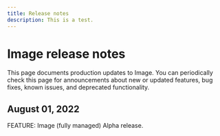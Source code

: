 ```yaml
---
title: Release notes
description: This is a test.
---
```


# Image release notes

This page documents production updates to Image. You can periodically check this page for announcements about new or updated features, bug fixes, known issues, and deprecated functionality.

## August 01, 2022

FEATURE: Image (fully managed) Alpha release.
